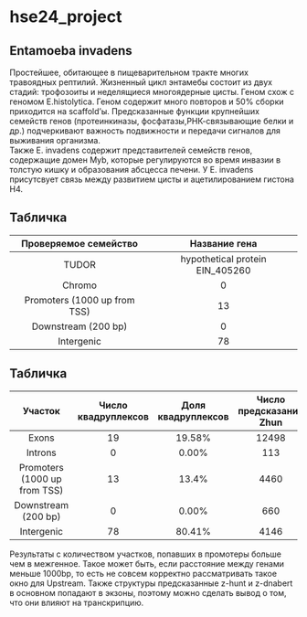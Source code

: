 # hse24_project

## Entamoeba invadens

Простейшее, обитающее в пищеварительном тракте многих травоядных рептилий. 
Жизненный цикл энтамебы состоит из двух стадий: трофозоиты и неделящиеся многоядерные цисты.
Геном схож с геномом E.histolytica. Геном содержит много повторов и 50% сборки приходится на scaffold’ы. Предсказанные функции крупнейших семейств генов (протеинкиназы, фосфатазы,РНК-связывающие белки и др.) подчеркивают важность подвижности и передачи сигналов для выживания организма.  
Также E. invadens содержит представителей семейств генов, содержащие домен Myb, которые регулируются во время инвазии в толстую кишку и образования абсцесса печени. 
У E. invadens присутсвует связь между развитием цисты и ацетилированием гистона H4.

## Табличка
|Проверяемое семейство|Название гена|
|:------:|:--:|
|TUDOR | hypothetical protein EIN_405260 |
|Chromo | 0 | 0.00% | 
|Promoters (1000 up from TSS) | 13 | 13.4% |
|Downstream (200 bp) | 0 | 0.00% |
|Intergenic | 78 | 80.41% |

## Табличка
|Участок|Число квадруплексов|Доля квадруплексов|Число предсказаний Zhun|Доля предсказаний Zhun|Число предсказаний ZDNABERT|Доля предсказаний ZDNABERT|
|:------:|:--:|:--:|:--:|:--:|:--:|:--:|
|Exons | 19 | 19.58% | 12498 | 75.35% | 489 | 88.9% |
|Introns | 0 | 0.00% | 113 | 0.7% | 1 | 0.18% |
|Promoters (1000 up from TSS) | 13 | 13.4% | 4460 | 26.89% | 153 | 27.8% |
|Downstream (200 bp) | 0 | 0.00% | 660 | 3.97% | 16 | 2.9% | 
|Intergenic | 78 | 80.41% | 4146 | 24.99% | 53 | 9.63% |

Результаты с количеством участков, попавших в промотеры больше чем в межгенное. Такое может быть, если расстояние между генами меньше 1000bp, то есть не совсем корректно рассматривать такое окно для Upstream.
Также структуры предсказанные z-hunt и z-dnabert в основном попадают в экзоны, поэтому можно сделать вывод о том, что они влияют на транскрипцию.  
